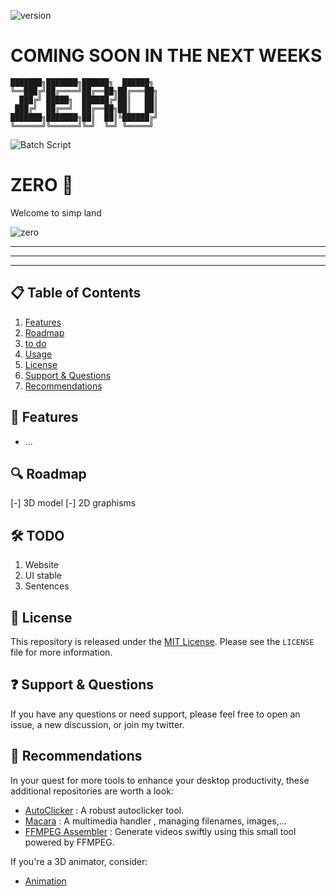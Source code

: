 ![version](https://img.shields.io/badge/VERSION-ALPHA-red)

# COMING SOON IN THE NEXT WEEKS

```
███████╗███████╗██████╗  ██████╗ 
╚══███╔╝██╔════╝██╔══██╗██╔═══██╗
  ███╔╝ █████╗  ██████╔╝██║   ██║
 ███╔╝  ██╔══╝  ██╔══██╗██║   ██║
███████╗███████╗██║  ██║╚██████╔╝
╚══════╝╚══════╝╚═╝  ╚═╝ ╚═════╝ 
```

![Batch Script](https://img.shields.io/badge/Batch-Script-blue)

# ZERO 🐶

Welcome to simp land

![zero](https://github.com/SECRET-GUEST/zero/assets/92639080/c4ef5051-2c83-4348-9422-b3b4e939ed3e)

---
---
---

## 📋 Table of Contents

1. [Features](#-features)
2. [Roadmap](#-Roadmap)
3. [to do](#-todo)
4. [Usage](#-usage)
5. [License](#-license)
6. [Support & Questions](#-support--questions)
7. [Recommendations](#-recommendations)

## 🌟 Features

- ...


## 🔍 Roadmap

[-] 3D model
[-] 2D graphisms

## 🛠️ TODO

1. Website
2. UI stable
3. Sentences

## 📜 License

This repository is released under the [MIT License](LICENSE). Please see the `LICENSE` file for more information.


## ❓ Support & Questions

If you have any questions or need support, please feel free to open an issue, a new discussion, or join my twitter.


## 💎 Recommendations  

In your quest for more tools to enhance your desktop productivity, these additional repositories are worth a look:

- [AutoClicker](https://github.com/SECRET-GUEST/autoclicker) : A robust autoclicker tool.
- [Macara](https://github.com/SECRET-GUEST/Macara) : A multimedia handler , managing filenames, images,...
- [FFMPEG Assembler](https://github.com/SECRET-GUEST/ffmpeg-assembler) : Generate videos swiftly using this small tool powered by FFMPEG.

If you're a 3D animator, consider:
- [Animation](https://github.com/SECRET-GUEST/animation)

